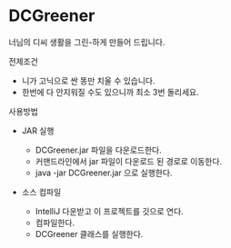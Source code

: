 # DCGreener

너님의 디씨 생활을 그린-하게 만들어 드립니다.

전제조건
- 니가 고닉으로 싼 똥만 치울 수 있습니다.
- 한번에 다 안지워질 수도 있으니까 최소 3번 돌리세요.

사용방법
* JAR 실행
  * DCGreener.jar 파일을 다운로드한다.
  * 커맨드라인에서 jar 파일이 다운로드 된 경로로 이동한다.
  * java -jar DCGreener.jar 으로 실행한다.

* 소스 컴파일
  * IntelliJ 다운받고 이 프로젝트를 깃으로 연다.
  * 컴파일한다.
  * DCGreener 클래스를 실행한다.

